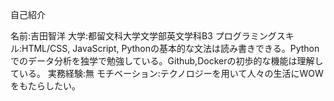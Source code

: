 自己紹介

名前:吉田智洋
大学:都留文科大学文学部英文学科B3
プログラミングスキル:HTML/CSS, JavaScript, Pythonの基本的な文法は読み書きできる。Pythonでのデータ分析を独学で勉強している。Github,Dockerの初歩的な機能は理解している。
実務経験:無
モチベーション:テクノロジーを用いて人々の生活にWOWをもたらしたい。
